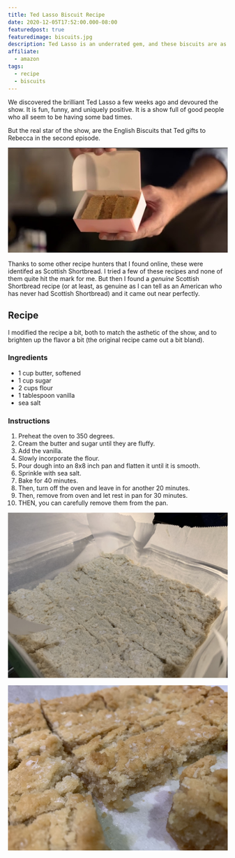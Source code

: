 ```yaml
---
title: Ted Lasso Biscuit Recipe
date: 2020-12-05T17:52:00.000-08:00
featuredpost: true
featuredimage: biscuits.jpg
description: Ted Lasso is an underrated gem, and these biscuits are as delicious as Rebecca says.
affiliate:
  - amazon
tags:
  - recipe
  - biscuits
---
```

We discovered the brilliant Ted Lasso a few weeks ago and devoured the show. It is fun, funny, and uniquely positive. It is a show full of good people who all seem to be having some bad times.

But the real star of the show, are the English Biscuits that Ted gifts to Rebecca in the second episode.

![Rebeccas Biscuits](rebecca-biscuits.jpg)

Thanks to some other recipe hunters that I found online, these were identifed as Scottish Shortbread. I tried a few of these recipes and none of them quite hit the mark for me. But then I found a _genuine_ Scottish Shortbread recipe (or at least, as genuine as I can tell as an American who has never had Scottish Shortbread) and it came out near perfectly.

## Recipe

I modified the recipe a bit, both to match the asthetic of the show, and to brighten up the flavor a bit (the original recipe came out a bit bland).

### Ingredients

* 1 cup butter, softened
* 1 cup sugar
* 2 cups flour
* 1 tablespoon vanilla
* sea salt

### Instructions

1. Preheat the oven to 350 degrees.
1. Cream the butter and sugar until they are fluffy.
1. Add the vanilla.
1. Slowly incorporate the flour.
1. Pour dough into an 8x8 inch pan and flatten it until it is smooth.
1. Sprinkle with sea salt.
1. Bake for 40 minutes.
1. Then, turn off the oven and leave in for another 20 minutes.
1. Then, remove from oven and let rest in pan for 30 minutes.
1. THEN, you can carefully remove them from the pan.

![Just before entering the oven](IMG_2760.JPG)

![Final, delicious product](biscuits.jpg)